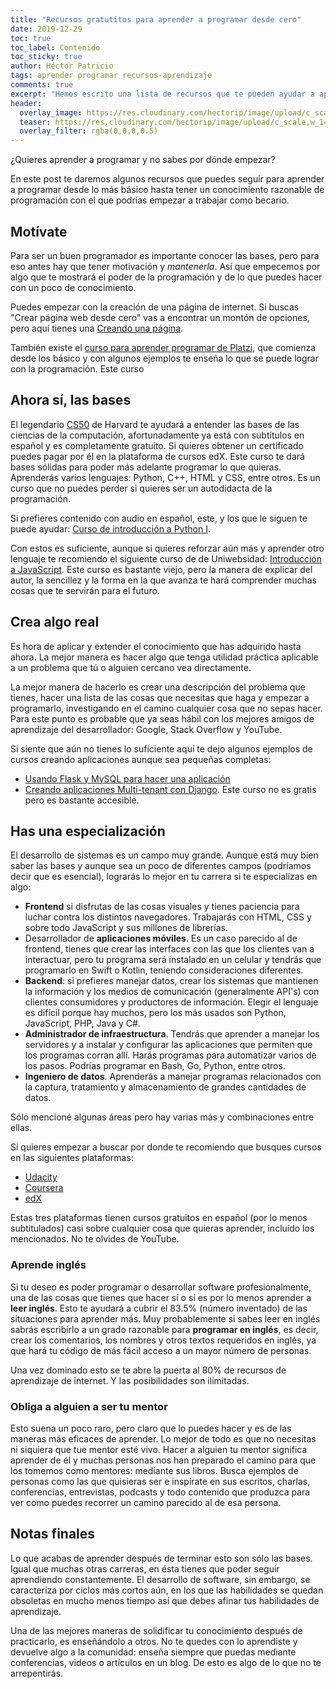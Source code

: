 ```yaml
---
title: "Recursos gratutitos para aprender a programar desde cero"
date: 2019-12-29
toc: true
toc_label: Contenido
toc_sticky: true
author: Héctor Patricio
tags: aprender programar recursos-aprendizaje
comments: true
excerpt: "Hemos escrito una lista de recursos que te pueden ayudar a aprender a programar en tiempo record."
header:
  overlay_image: https://res.cloudinary.com/hectorip/image/upload/c_scale,w_1440/v1577598219/siora-photography-hgFY1mZY-Y0-unsplash_brzlus.jpg
  teaser: https://res.cloudinary.com/hectorip/image/upload/c_scale,w_1440/v1577598219/siora-photography-hgFY1mZY-Y0-unsplash_brzlus.jpg
  overlay_filter: rgba(0,0,0,0.5)
---
```


¿Quieres aprender a programar y no sabes por dónde empezar?

En este post te daremos algunos recursos que puedes seguir para aprender a programar desde lo más básico hasta tener un conocimiento razonable de programación con el que podrías empezar a trabajar como becario.

## Motívate

Para ser un buen programador es importante conocer las bases, pero para eso antes hay que tener motivación y _mantenerla_. Así que empecemos por algo que te mostrará el poder de la programación y de lo que puedes hacer con un poco de conocimiento.

Puedes empezar con la creación de una página de internet. Si buscas "Crear página web desde cero" vas a encontrar un montón de opciones, pero aquí tienes una [Creando una página](http://bit.ly/2Mq1aE0).

También existe el [curso para aprender programar de Platzi](http://bit.ly/34VCbyM), que comienza desde los básico y con algunos ejemplos te enseña lo que se puede lograr con la programación. Este curso 

## Ahora sí, las bases

El legendario [CS50](http://bit.ly/39miPqa) de Harvard te ayudará a entender las bases de las ciencias de la computación, afortunadamente ya está con subtítulos en español y es completamente gratuito. Si quieres obtener un certificado puedes pagar por él en la plataforma de cursos edX. Este curso te dará bases sólidas para poder más adelante programar lo que quieras. Aprenderás varios lenguajes: Python, C++, HTML y CSS, entre otros.
Es un curso que no puedes perder si quieres ser un autodidacta de la programación.

Si prefieres contenido con audio en español, este, y los que le siguen te puede ayudar: [Curso de introducción a Python I](http://bit.ly/2Sqj1OV).

Con estos es suficiente, aunque si quieres reforzar aún más y aprender otro lenguaje te recomiendo el siguiente curso de de Uniwebsidad: [Introducción a JavaScript](http://bit.ly/2PYLwSh). Este curso es bastante viejo, pero la manera de explicar del autor, la sencillez y la forma en la que avanza te hará comprender muchas cosas que te servirán para el futuro.

## Crea algo real

Es hora de aplicar y extender el conocimiento que has adquirido hasta ahora. La mejor manera es hacer algo que tenga utilidad práctica aplicable a un problema que tú o alguien cercano vea directamente.

La mejor manera de hacerlo es crear una descripción del problema que tienes, hacer una lista de las cosas que necesitas que haga y empezar a programarlo, investigando en el camino cualquier cosa que no sepas hacer. Para este punto es probable que ya seas hábil con los mejores amigos de aprendizaje del desarrollador: Google, Stack Overflow y YouTube.

Si siente que aún no tienes lo suficiente aquí te dejo algunos ejemplos de cursos creando aplicaciones aunque sea pequeñas completas:

- [Usando Flask y MySQL para hacer una aplicación](http://bit.ly/2Zv5Cqk)
- [Creando aplicaciones Multi-tenant con Django](http://bit.ly/356feZM). Este curso no es gratis pero es bastante accesible.

## Has una especialización

El desarrollo de sistemas es un campo muy grande. Aunque está muy bien saber las bases y aunque sea un poco de diferentes campos (podríamos decir que es esencial), lograrás lo mejor en tu carrera si te especializas en algo:

- **Frontend** si disfrutas de las cosas visuales y tienes paciencia para luchar contra los distintos navegadores. Trabajarás con HTML, CSS y sobre todo JavaScript y sus millones de librerías.
- Desarrollador de **aplicaciones móviles**. Es un caso parecido al de frontend, tienes que crear las interfaces con las que los clientes van a interactuar, pero tu programa será instalado en un celular y tendrás que programarlo en Swift o Kotlin, teniendo consideraciones diferentes.
- **Backend**: si prefieres manejar datos, crear los sistemas que mantienen la información y los medios de comunicación (generalmente API's) con clientes consumidores y productores de información. Elegir el lenguaje es difícil porque hay muchos, pero los más usados son Python, JavaScript, PHP, Java y C#.
- **Administrador de infraestructura**. Tendrás que aprender a manejar los servidores y a instalar y configurar las aplicaciones que permiten que los programas corran allí. Harás programas para automatizar varios de los pasos. Podrías programar en Bash, Go, Python, entre otros.
- **Ingeniero de datos**. Aprenderás a manejar programas relacionados con la captura, tratamiento y almacenamiento de grandes cantidades de datos.

Sólo mencioné algunas áreas pero hay varias más y combinaciones entre ellas.

Si quieres empezar a buscar por donde te recomiendo que busques cursos en las siguientes plataformas:

- [Udacity](http://bit.ly/2Q3rl5I)
- [Coursera](http://bit.ly/354mUff)
- [edX](http://bit.ly/2Zw09j0)

Estas tres plataformas tienen cursos gratuitos en español (por lo menos subtitulados) casi sobre cualquier cosa que quieras aprender, incluído los mencionados. No te olvides de YouTube.

### Aprende inglés

Si tu deseo es poder programar o desarrollar software profesionalmente, una de las cosas que tienes que hacer sí o sí es por lo menos aprender a **leer inglés**. Esto te ayudará a cubrir el 83.5% (número inventado) de las situaciones para aprender más. Muy probablemente si sabes leer en inglés sabrás escribirlo a un grado razonable para **programar en inglés**, es decir, crear los comentarios, los nombres y otros textos requeridos en inglés, ya que hará tu código de más fácil acceso a un mayor número de personas.

Una vez dominado esto se te abre la puerta al 80% de recursos de aprendizaje de internet. Y las posibilidades son ilimitadas.

### Obliga a alguien a ser tu mentor

Esto suena un poco raro, pero claro que lo puedes hacer y es de las maneras más eficaces de aprender. Lo mejor de todo es que no necesitas ni siquiera que tue mentor esté vivo. Hacer a alguien tu mentor significa aprender de él y muchas personas nos han preparado el camino para que los tomemos como mentores: mediante sus libros. Busca ejemplos de personas como las que quisieras ser e inspírate en sus escritos, charlas, conferencias, entrevistas, podcasts y todo contenido que produzca para ver como puedes recorrer un camino parecido al de esa persona.

## Notas finales

Lo que acabas de aprender después de terminar esto son sólo las bases. Igual que muchas otras carreras, en ésta tienes que poder seguir aprendiendo constantemente. El desarrollo de software, sin embargo, se caracteriza por ciclos más cortos aún, en los que las habilidades se quedan obsoletas en mucho menos tiempo así que debes afinar tus habilidades de aprendizaje.

Una de las mejores maneras de solidificar tu conocimiento después de practicarlo, es enseñándolo a otros. No te quedes con lo aprendiste y devuelve algo a la comunidad: enseña siempre que puedas mediante conferencias, videos o artículos en un blog. De esto es algo de lo que no te arrepentirás.
